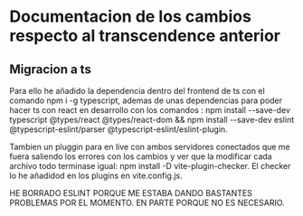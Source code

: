 # Documentacion de los cambios respecto al transcendence anterior

## Migracion a ts

Para ello he añadido la dependencia dentro del frontend de ts con el comando npm i -g typescript, ademas de unas dependencias para poder hacer ts con react en desarrollo con los comandos : npm install --save-dev typescript @types/react @types/react-dom && npm install --save-dev eslint @typescript-eslint/parser @typescript-eslint/eslint-plugin.

Tambien un pluggin para en live con ambos servidores conectados que me fuera saliendo los errores con los cambios y ver que la modificar cada archivo todo terminase igual: npm install -D vite-plugin-checker. El checker lo he añadidod en los plugins en vite.config.js.

HE BORRADO ESLINT PORQUE ME ESTABA DANDO BASTANTES PROBLEMAS POR EL MOMENTO. EN PARTE PORQUE NO ES NECESARIO.